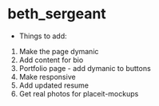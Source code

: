# beth_sergeant

* Things to add:
1. Make the page dymanic 
2. Add content for bio
3. Portfolio page - add dymanic to buttons
4. Make responsive
5. Add updated resume
6. Get real photos for placeit-mockups